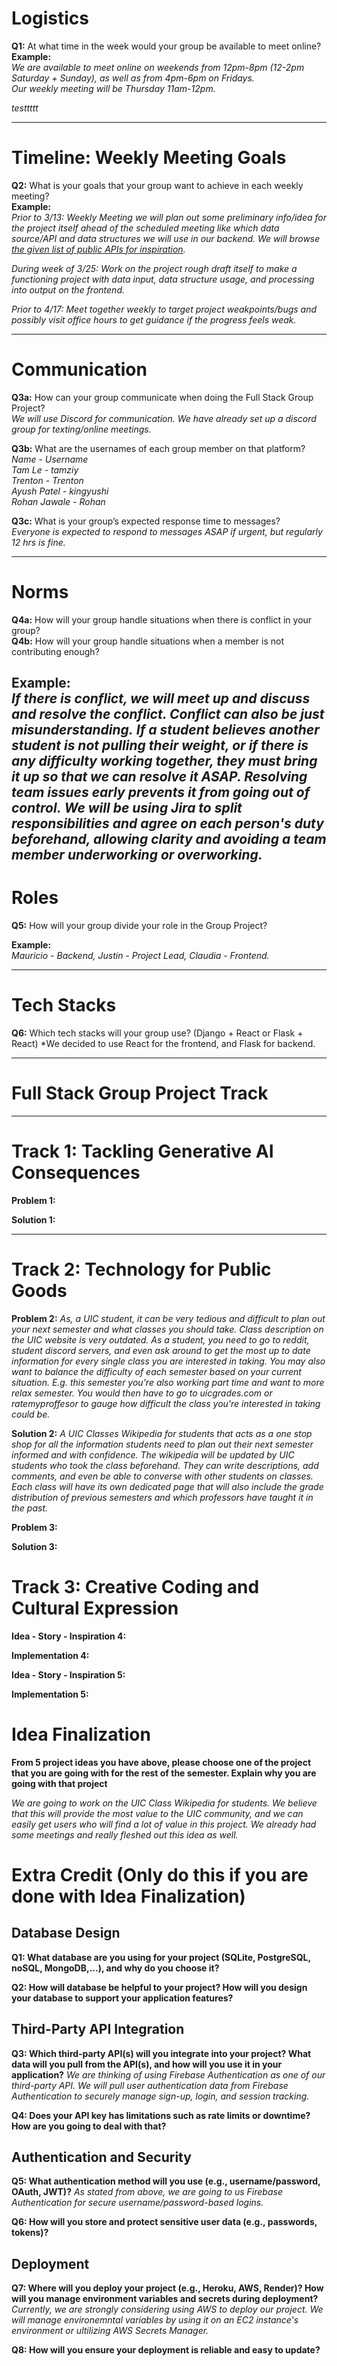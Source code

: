 # Logistics  

**Q1:** At what time in the week would your group be available to meet online?  
**Example:**  
*We are available to meet online on weekends from 12pm-8pm (12-2pm Saturday + Sunday), as well as from 4pm-6pm on Fridays.*  
*Our weekly meeting will be Thursday 11am-12pm.*  

*testtttt*

---

# Timeline: Weekly Meeting Goals  

**Q2:** What is your goals that your group want to achieve in each weekly meeting?  
**Example:**  
*Prior to 3/13: Weekly Meeting we will plan out some preliminary info/idea for the project itself ahead of the scheduled meeting like which data source/API and data structures we will use in our backend. We will browse [the given list of public APIs for inspiration](https://github.com/public-apis/public-apis).*  

*During week of 3/25: Work on the project rough draft itself to make a functioning project with data input, data structure usage, and processing into output on the frontend.*  

*Prior to 4/17: Meet together weekly to target project weakpoints/bugs and possibly visit office hours to get guidance if the progress feels weak.*  

---

# Communication  

**Q3a:** How can your group communicate when doing the Full Stack Group Project?  
*We will use Discord for communication. We have already set up a discord group for texting/online meetings.*  

**Q3b:** What are the usernames of each group member on that platform?  
*Name - Username*  
*Tam Le - tamziy*  
*Trenton - Trenton*  
*Ayush Patel - kingyushi*  
*Rohan Jawale - Rohan*  

**Q3c:** What is your group’s expected response time to messages?  
*Everyone is expected to respond to messages ASAP if urgent, but regularly 12 hrs is fine.*

---

# Norms  

**Q4a:** How will your group handle situations when there is conflict in your group?  
**Q4b:** How will your group handle situations when a member is not contributing enough?  

**Example:**  
*If there is conflict, we will meet up and discuss and resolve the conflict. Conflict can also be just misunderstanding.*
*If a student believes another student is not pulling their weight, or if there is any difficulty working together, they must bring it up so that we can resolve it ASAP. Resolving team issues early prevents it from going out of control.*
*We will be using Jira to split responsibilities and agree on each person's duty beforehand, allowing clarity and avoiding a team member underworking or overworking.* 
---

# Roles  

**Q5:** How will your group divide your role in the Group Project?  

**Example:**  
*Mauricio - Backend, Justin - Project Lead, Claudia - Frontend.*  

---

# Tech Stacks

**Q6:** Which tech stacks will your group use? (Django + React or Flask + React)
*We decided to use React for the frontend, and Flask for backend.

---
# Full Stack Group Project Track  
---

# Track 1: Tackling Generative AI Consequences
**Problem 1:** 

**Solution 1:** 

---

# Track 2: Technology for Public Goods 

**Problem 2:**
*As, a UIC student, it can be very tedious and difficult to plan out your next semester and what classes you should take. Class description on the UIC website is very outdated. As a student, you need to go to reddit, student discord servers, and even ask around to get the most up to date information for every single class you are interested in taking. You may also want to balance the difficulty of each semester based on your current situation. E.g. this semester you're also working part time and want to more relax semester. You would then have to go to uicgrades.com or ratemyproffesor to gauge how difficult the class you're interested in taking could be.*

**Solution 2:** 
*A UIC Classes Wikipedia for students that acts as a one stop shop for all the information students need to plan out their next semester informed and with confidence. The wikipedia will be updated by UIC students who took the class beforehand. They can write descriptions, add comments, and even be able to converse with other students on classes. Each class will have its own dedicated page that will also include the grade distribution of previous semesters and which professors have taught it in the past.*

**Problem 3:** 

**Solution 3:**  

# Track 3: Creative Coding and Cultural Expression

**Idea - Story - Inspiration 4:**

**Implementation 4:**

**Idea - Story - Inspiration 5:**

**Implementation 5:**


# Idea Finalization

**From 5 project ideas you have above, please choose one of the project that you are going with for the rest of the semester. Explain why you are going with that project**

*We are going to work on the UIC Class Wikipedia for students. We believe that this will provide the most value to the UIC community, and we can easily get users who will find a lot of value in this project. We already had some meetings and really fleshed out this idea as well.*

# Extra Credit (Only do this if you are done with Idea Finalization)

## Database Design

**Q1: What database are you using for your project (SQLite, PostgreSQL, noSQL, MongoDB,...), and why do you choose it?**

**Q2: How will database be helpful to your project? How will you design your database to support your application features?**

## Third-Party API Integration

**Q3: Which third-party API(s) will you integrate into your project? What data will you pull from the API(s), and how will you use it in your application?**
*We are thinking of using Firebase Authentication as one of our third-party API. We will pull user authentication data from Firebase Authentication to securely manage sign-up, login, and session tracking.*



**Q4: Does your API key has limitations such as rate limits or downtime? How are you going to deal with that?**

## Authentication and Security

**Q5: What authentication method will you use (e.g., username/password, OAuth, JWT)?**
*As stated from above, we are going to us Firebase Authentication for secure username/password-based logins.*

**Q6: How will you store and protect sensitive user data (e.g., passwords, tokens)?**

## Deployment

**Q7: Where will you deploy your project (e.g., Heroku, AWS, Render)? How will you manage environment variables and secrets during deployment?**
*Currently, we are strongly considering using AWS to deploy our project. We will manage environemntal variables by using it on an EC2 instance's environment or ultilizing AWS Secrets Manager.*

**Q8: How will you ensure your deployment is reliable and easy to update?**
